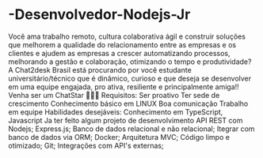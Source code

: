# -Desenvolvedor-Nodejs-Jr
Você ama trabalho remoto, cultura colaborativa ágil e construir soluções que melhorem a qualidade do relacionamento entre as empresas e os clientes e ajudem as empresas a crescer automatizando processos, melhorando a gestão e colaboração, otimizando o tempo e produtividade?   A Chat2desk Brasil está procurando por você estudante universitário/técnico que é dinâmico, curioso e que deseja se desenvolver em uma equipe engajada, pro ativa, resiliente e principalmente amiga!!   Venha ser um ChatStar 💪🚀🌟   Requisitos:   Ser proativo Ter sede de crescimento Conhecimento básico em LINUX Boa comunicação Trabalho em equipe  Habilidades desejáveis:   Conhecimento em TypeScript, Javascript Ja ter feito algum projeto de desenvolvimento API REST com Nodejs; Express.js; Banco de dados relacional e não relacional; Itegrar com banco de dados via ORM; Docker; Arquitetura MVC; Código limpo e otimizado; Git; Integrações com API's externas;
